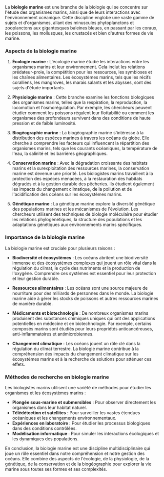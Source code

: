La **biologie marine** est une branche de la biologie qui se concentre sur l'étude des organismes marins, ainsi que de leurs interactions avec l'environnement océanique. Cette discipline englobe une vaste gamme de sujets et d'organismes, allant des minuscules phytoplanctons et zooplanctons aux gigantesques baleines bleues, en passant par les coraux, les poissons, les mollusques, les crustacés et bien d'autres formes de vie marine.

### Aspects de la biologie marine

1. **Écologie marine** : L'écologie marine étudie les interactions entre les organismes marins et leur environnement. Cela inclut les relations prédateur-proie, la compétition pour les ressources, les symbioses et les chaînes alimentaires. Les écosystèmes marins, tels que les récifs coralliens, les mangroves, les marais salants et les abysses, sont des sujets d'étude importants.

2. **Physiologie marine** : Cette branche examine les fonctions biologiques des organismes marins, telles que la respiration, la reproduction, la locomotion et l'osmorégulation. Par exemple, les chercheurs peuvent étudier comment les poissons régulent leur flottabilité ou comment les organismes des profondeurs survivent dans des conditions de haute pression et de faible luminosité.

3. **Biogéographie marine** : La biogéographie marine s'intéresse à la distribution des espèces marines à travers les océans du globe. Elle cherche à comprendre les facteurs qui influencent la répartition des organismes marins, tels que les courants océaniques, la température de l'eau, la salinité et les barrières géographiques.

4. **Conservation marine** : Avec la dégradation croissante des habitats marins et la surexploitation des ressources marines, la conservation marine est devenue une priorité. Les biologistes marins travaillent à la protection des espèces menacées, à la restauration des habitats dégradés et à la gestion durable des pêcheries. Ils étudient également les impacts du changement climatique, de la pollution et de l'acidification des océans sur les écosystèmes marins.

5. **Génétique marine** : La génétique marine explore la diversité génétique des populations marines et les mécanismes de l'évolution. Les chercheurs utilisent des techniques de biologie moléculaire pour étudier les relations phylogénétiques, la structure des populations et les adaptations génétiques aux environnements marins spécifiques.

### Importance de la biologie marine

La biologie marine est cruciale pour plusieurs raisons :

- **Biodiversité et écosystèmes** : Les océans abritent une biodiversité immense et des écosystèmes complexes qui jouent un rôle vital dans la régulation du climat, le cycle des nutriments et la production de l'oxygène. Comprendre ces systèmes est essentiel pour leur protection et leur gestion durable.

- **Ressources alimentaires** : Les océans sont une source majeure de nourriture pour des milliards de personnes dans le monde. La biologie marine aide à gérer les stocks de poissons et autres ressources marines de manière durable.

- **Médicaments et biotechnologie** : De nombreux organismes marins produisent des substances chimiques uniques qui ont des applications potentielles en médecine et en biotechnologie. Par exemple, certains composés marins sont étudiés pour leurs propriétés anticancéreuses, anti-inflammatoires et antimicrobiennes.

- **Changement climatique** : Les océans jouent un rôle clé dans la régulation du climat terrestre. La biologie marine contribue à la compréhension des impacts du changement climatique sur les écosystèmes marins et à la recherche de solutions pour atténuer ces effets.

### Méthodes de recherche en biologie marine

Les biologistes marins utilisent une variété de méthodes pour étudier les organismes et les écosystèmes marins :

- **Plongée sous-marine et submersibles** : Pour observer directement les organismes dans leur habitat naturel.
- **Télédétection et satellites** : Pour surveiller les vastes étendues océaniques et les changements environnementaux.
- **Expériences en laboratoire** : Pour étudier les processus biologiques dans des conditions contrôlées.
- **Modélisation informatique** : Pour simuler les interactions écologiques et les dynamiques des populations.

En conclusion, la biologie marine est une discipline multidisciplinaire qui joue un rôle essentiel dans notre compréhension et notre gestion des océans. Elle combine des aspects de l'écologie, de la physiologie, de la génétique, de la conservation et de la biogéographie pour explorer la vie marine sous toutes ses formes et ses complexités.